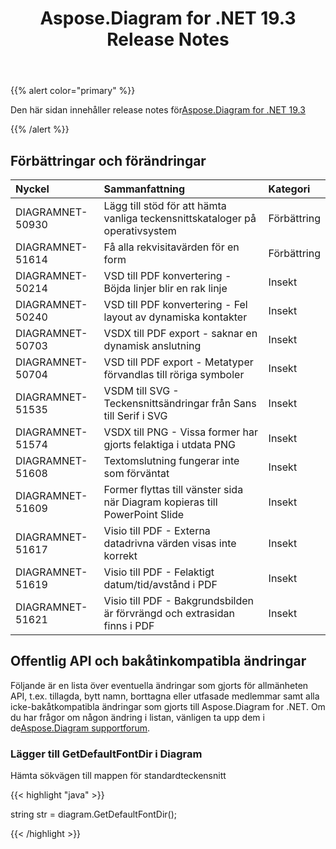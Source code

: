 ﻿---
title: Aspose.Diagram for .NET 19.3 Release Notes
type: docs
weight: 100
url: /sv/net/aspose-diagram-for-net-19-3-release-notes/
---
{{% alert color="primary" %}} 

Den här sidan innehåller release notes för[Aspose.Diagram for .NET 19.3](https://www.nuget.org/packages/Aspose.Diagram/19.3.0)

{{% /alert %}} 
## **Förbättringar och förändringar**

|**Nyckel**|**Sammanfattning**|**Kategori**|
|:- |:- |:- |
|DIAGRAMNET-50930|Lägg till stöd för att hämta vanliga teckensnittskataloger på operativsystem|Förbättring|
|DIAGRAMNET-51614|Få alla rekvisitavärden för en form|Förbättring|
|DIAGRAMNET-50214|VSD till PDF konvertering - Böjda linjer blir en rak linje|Insekt|
|DIAGRAMNET-50240|VSD till PDF konvertering - Fel layout av dynamiska kontakter|Insekt|
|DIAGRAMNET-50703|VSDX till PDF export - saknar en dynamisk anslutning|Insekt|
|DIAGRAMNET-50704|VSD till PDF export - Metatyper förvandlas till röriga symboler|Insekt|
|DIAGRAMNET-51535|VSDM till SVG - Teckensnittsändringar från Sans till Serif i SVG|Insekt|
|DIAGRAMNET-51574|VSDX till PNG - Vissa former har gjorts felaktiga i utdata PNG|Insekt|
|DIAGRAMNET-51608|Textomslutning fungerar inte som förväntat|Insekt|
|DIAGRAMNET-51609|Former flyttas till vänster sida när Diagram kopieras till PowerPoint Slide|Insekt|
|DIAGRAMNET-51617|Visio till PDF - Externa datadrivna värden visas inte korrekt|Insekt|
|DIAGRAMNET-51619|Visio till PDF - Felaktigt datum/tid/avstånd i PDF|Insekt|
|DIAGRAMNET-51621|Visio till PDF - Bakgrundsbilden är förvrängd och extrasidan finns i PDF|Insekt|
## **Offentlig API och bakåtinkompatibla ändringar**
Följande är en lista över eventuella ändringar som gjorts för allmänheten API, t.ex. tillagda, bytt namn, borttagna eller utfasade medlemmar samt alla icke-bakåtkompatibla ändringar som gjorts till Aspose.Diagram for .NET. Om du har frågor om någon ändring i listan, vänligen ta upp dem i de[Aspose.Diagram supportforum](https://forum.aspose.com/c/diagram/17).
### **Lägger till GetDefaultFontDir i Diagram**
Hämta sökvägen till mappen för standardteckensnitt

{{< highlight "java" >}}

  string str =  diagram.GetDefaultFontDir();

{{< /highlight >}}

